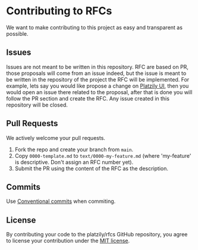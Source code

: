 # Contributing to RFCs

We want to make contributing to this project as easy and transparent as possible.

## Issues

Issues are not meant to be written in this repository. RFC are based on PR, those proposals will come from an issue indeed, but the issue is meant to be written in the repository of the project the RFC will be implemented. For example, lets say you would like propose a change on [Platzily UI](https://github.com/platzily/platzily-ui), then you would open an issue there related to the proposal, after that is done you will follow the PR section and create the RFC. Any issue created in this repository will be closed.

## Pull Requests

We actively welcome your pull requests.

1. Fork the repo and create your branch from `main`.
2. Copy `0000-template.md` to `text/0000-my-feature.md` (where 'my-feature' is descriptive. Don't assign an RFC number yet).
3. Submit the PR using the content of the RFC as the description.

## Commits

Use [Conventional commits](https://www.conventionalcommits.org/en/v1.0.0/) when commiting.

## License

By contributing your code to the platzily/rfcs GitHub repository, you agree to license your contribution under the [MIT license](https://github.com/rust-lang/rfcs).